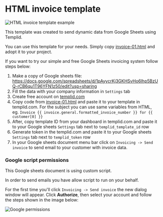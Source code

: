 # HTML invoice template
![HTML invoice template example](https://raw.githubusercontent.com/templid/email-templates/main/templid-dynamic-templates/invoice-01/invoice-01-example.png)

This template was created to send dynamic data from Google Sheets using Templid.

You can use this template for your needs. Simply copy [invoice-01.html](https://github.com/templid/email-templates/blob/main/templid-dynamic-templates/invoice-01/invoice-01.html) and adopt it to your project.

If you want to try our simple and free Google Sheets invoicing system follow steps below:

1. Make a copy of Google sheets file: https://docs.google.com/spreadsheets/d/1pAyycrKj3GKHSvHo6lhp5BzUQ-rCB6qu1T96YFN1z50/edit?usp=sharing
1. Fill the data with your company information in `Settings` tab
1. Create free account on [templid.com](https://templid.com//)
1. Copy code from [invoice-01.html](https://github.com/templid/email-templates/blob/main/templid-dynamic-templates/invoice-01/invoice-01.html) and paste it to your template in templid.com. For the subject you can use same variables from HTML, eg. `Invoice {{ invoice.general.formatted_invoice_number }} for {{ customer[0] }}`
1. After, copy template ID from your dashboard in templid.com and paste it to your Google sheets `Settings` tab next to `templid_template_id` row
1. Generate token in the templid.com and paste it to your Google sheets `Settings` tab next to `templid_token` row
1. In your Google sheets document menu bar click on `Invoicing -> Send invoice` to send email to your customer with invoice data.

### Google script permissions

This Google sheets document is using custom script.

In order to send emails you have allow script to run on your behalf.

For the first time you'll click `Invoicing -> Send invoice` the new dialog window will appear. Click **Authorize**, then select your account and follow the steps shown in the image below:

![Google permissions](https://raw.githubusercontent.com/templid/email-templates/main/resources/google-script-permissions.png)